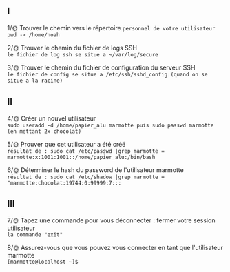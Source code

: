 ## I

1/🌞 Trouver le chemin vers le répertoire ```personnel de votre utilisateur
pwd -> /home/noah```

2/🌞 Trouver le chemin du fichier de logs SSH  
```le fichier de log ssh se situe a ~/var/log/secure```

3/🌞 Trouver le chemin du fichier de configuration du serveur SSH  
```le fichier de config se situe a /etc/ssh/sshd_config (quand on se situe a la racine)```

## II  
4/🌞 Créer un nouvel utilisateur  
```sudo useradd -d /home/papier_alu marmotte puis sudo passwd marmotte (en mettant 2x chocolat)```

5/🌞 Prouver que cet utilisateur a été créé  
```résultat de : sudo cat /etc/passwd |grep marmotte = marmotte:x:1001:1001::/home/papier_alu:/bin/bash```


6/🌞 Déterminer le hash du password de l'utilisateur marmotte  
```résultat de : sudo cat /etc/shadow |grep marmotte = "marmotte:chocolat:19744:0:99999:7:::```

## III
7/🌞 Tapez une commande pour vous déconnecter : fermer votre session utilisateur  
```la commande "exit"```

8/🌞 Assurez-vous que vous pouvez vous connecter en tant que l'utilisateur marmotte  
```[marmotte@localhost ~]$```